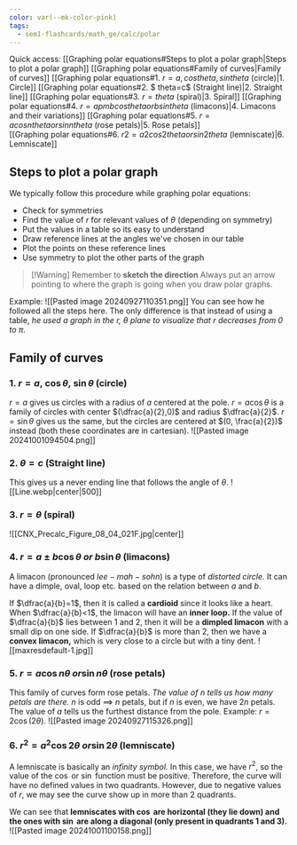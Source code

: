 ```yaml
---
color: var(--mk-color-pink)
tags:
  - sem1-flashcards/math_ge/calc/polar
---
```

Quick access:
[[Graphing polar equations#Steps to plot a polar graph|Steps to plot a polar graph]]
[[Graphing polar equations#Family of curves|Family of curves]]
	[[Graphing polar equations#1. $r=a, cos theta, sin theta$ (circle)|1. Circle]]
	[[Graphing polar equations#2. $ theta=c$ (Straight line)|2. Straight line]]
	[[Graphing polar equations#3. $r= theta$ (spiral)|3. Spiral]]
	[[Graphing polar equations#4. $r=a pm b cos theta or b sin theta$ (limacons)|4. Limacons and their variations]]
	[[Graphing polar equations#5. $r=a cos n theta or sin n theta$ (rose petals)|5. Rose petals]]	
	[[Graphing polar equations#6. $r {2}=a {2} cos 2 theta or sin 2 theta$ (lemniscate)|6. Lemniscate]]

## Steps to plot a polar graph
We typically follow this procedure while graphing polar equations:
- Check for symmetries
- Find the value of $r$ for relevant values of $\theta$ (depending on symmetry)
- Put the values in a table so its easy to understand
- Draw reference lines at the angles we've chosen in our table
- Plot the points on these reference lines 
- Use symmetry to plot the other parts of the graph

> [!Warning] Remember to **sketch the direction**
> Always put an arrow pointing to where the graph is going when you draw polar graphs.

Example: ![[Pasted image 20240927110351.png]]
You can see how he followed all the steps here. The only difference is that instead of using a table, *he used a graph in the $r,\:\theta$ plane to visualize that $r$ decreases from $0$ to $\pi$*.

## Family of curves
### 1. $r=a,\:\cos \theta,\:\sin \theta$ (circle)
$r=a$ gives us circles with a radius of $a$ centered at the pole. $r=a\cos \theta$ is a family of circles with center $(\dfrac{a}{2},0)$ and radius $\dfrac{a}{2}$. $r=\sin \theta$ gives us the same, but the circles are centered at $(0, \frac{a}{2})$ instead (both these coordinates are in cartesian).
![[Pasted image 20241001094504.png]]

### 2. $\theta=c$ (Straight line)
This gives us a never ending line that follows the angle of $\theta$. 
![[Line.webp|center|500]]

### 3. $r=\theta$ (spiral)
![[CNX_Precalc_Figure_08_04_021F.jpg|center]]

### 4. $r=a \pm b\cos \theta\:or\:b\sin \theta$ (limacons)
A limacon (pronounced $lee-mah-sohn$) is a type of *distorted circle.* It can have a dimple, oval, loop etc. based on the relation between $a$ and $b$.

If $\dfrac{a}{b}=1$, then it is called a **cardioid** since it looks like a heart. When $\dfrac{a}{b}<1$, the limacon will have an **inner loop.** If the value of $\dfrac{a}{b}$ lies between 1 and 2, then it will be a **dimpled limacon** with a small dip on one side. If $\dfrac{a}{b}$ is more than 2, then we have a **convex limacon,** which is very close to a circle but with a tiny dent.
![[maxresdefault-1.jpg]]
### 5. $r=a \cos n\theta \:or\sin n\theta$ (rose petals)
This family of curves form rose petals. *The value of $n$ tells us how many petals are there.* $n$ is odd $\implies$ $n$ petals, but if $n$ is even, we have $2n$ petals. The value of $a$ tells us the furthest distance from the pole.
Example: $r=2\cos(2\theta)$.
![[Pasted image 20240927115326.png]]

### 6. $r^{2}=a^{2}\cos 2\theta\:or\sin 2\theta$ (lemniscate)
A lemniscate is basically an *infinity symbol.* In this case, we have $r^{2}$, so the value of the $\cos$ or $\sin$ function must be positive. Therefore, the curve will have no defined values in two quadrants. However, due to negative values of $r$, we may see the curve show up in more than 2 quadrants.

We can see that **lemniscates with $\cos$ are horizontal (they lie down) and the ones with $\sin$ are along a diagonal (only present in quadrants 1 and 3).**
![[Pasted image 20241001100158.png]]